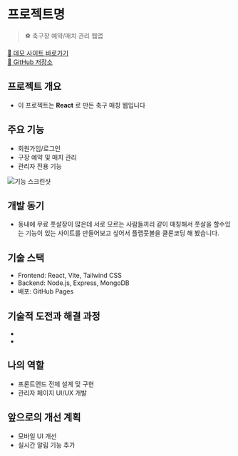 # 프로젝트명

> ⚽ 축구장 예약/매치 관리 웹앱

[🔗 데모 사이트 바로가기](https://jyan-kim.github.io/plab/)  
[🔗 GitHub 저장소](https://github.com/jyan-Kim/plab)

## 프로젝트 개요
- 이 프로젝트는 **React** 로 만든 축구 매칭 웹입니다

## 주요 기능
- 회원가입/로그인
- 구장 예약 및 매치 관리
- 관리자 전용 기능

![기능 스크린샷](./screenshot.png)

## 개발 동기
- 동내에 무료 풋살장이 많은데 서로 모르는 사람들끼리 같이 매칭해서 풋살을 할수있는 기능이 있는  사이트를 만들어보고 싶어서 플랩풋볼을 클론코딩 해 봤습니다. 

## 기술 스택
- Frontend: React, Vite, Tailwind CSS
- Backend: Node.js, Express, MongoDB
- 배포: GitHub Pages

## 기술적 도전과 해결 과정
- 
- 

## 나의 역할
- 프론트엔드 전체 설계 및 구현
- 관리자 페이지 UI/UX 개발

## 앞으로의 개선 계획
- 모바일 UI 개선
- 실시간 알림 기능 추가